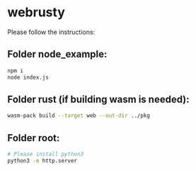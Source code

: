 
# webrusty

Please follow the instructions:

## Folder **node_example**:

```bash
npm i
node index.js
```

## Folder **rust** (if building wasm is needed):

```bash
wasm-pack build --target web --out-dir ../pkg
```

## Folder **root**:

```bash
# Please install python3
python3 -m http.server
```